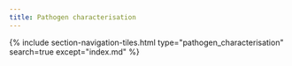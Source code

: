 ```yaml
---
title: Pathogen characterisation
---
```



{% include section-navigation-tiles.html type="pathogen_characterisation" search=true except="index.md" %}


